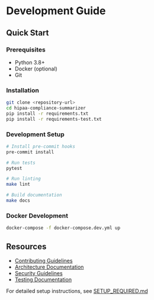 # Development Guide

## Quick Start

### Prerequisites
- Python 3.8+
- Docker (optional)
- Git

### Installation
```bash
git clone <repository-url>
cd hipaa-compliance-summarizer
pip install -r requirements.txt
pip install -r requirements-test.txt
```

### Development Setup
```bash
# Install pre-commit hooks
pre-commit install

# Run tests
pytest

# Run linting
make lint

# Build documentation
make docs
```

### Docker Development
```bash
docker-compose -f docker-compose.dev.yml up
```

## Resources
- [Contributing Guidelines](../CONTRIBUTING.md)
- [Architecture Documentation](../ARCHITECTURE.md)
- [Security Guidelines](../SECURITY.md)
- [Testing Documentation](../tests/README.md)

For detailed setup instructions, see [SETUP_REQUIRED.md](./SETUP_REQUIRED.md)